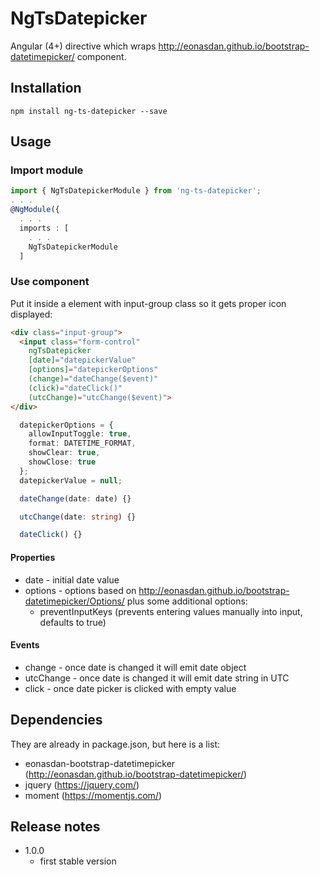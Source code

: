 # NgTsDatepicker

Angular (4+) directive which wraps http://eonasdan.github.io/bootstrap-datetimepicker/ component.

## Installation

`npm install ng-ts-datepicker --save`

## Usage

### Import module

```ts
import { NgTsDatepickerModule } from 'ng-ts-datepicker';
. . .
@NgModule({
  . . .
  imports : [
    . . .
    NgTsDatepickerModule
  ]
```

### Use component

Put it inside a element with input-group class so it gets proper icon displayed:

```html
<div class="input-group">
  <input class="form-control"
    ngTsDatepicker
    [date]="datepickerValue"
    [options]="datepickerOptions"
    (change)="dateChange($event)"
    (click)="dateClick()"
    (utcChange)="utcChange($event)">
</div>
```

```ts
  datepickerOptions = {
    allowInputToggle: true,
    format: DATETIME_FORMAT,
    showClear: true,
    showClose: true
  };
  datepickerValue = null;

  dateChange(date: date) {}

  utcChange(date: string) {}

  dateClick() {}
```

#### Properties

- date - initial date value
- options - options based on http://eonasdan.github.io/bootstrap-datetimepicker/Options/ plus some additional options:
  - preventInputKeys (prevents entering values manually into input, defaults to true)

#### Events
- change - once date is changed it will emit date object
- utcChange - once date is changed it will emit date string in UTC
- click - once date picker is clicked with empty value

## Dependencies

They are already in package.json, but here is a list:

- eonasdan-bootstrap-datetimepicker (http://eonasdan.github.io/bootstrap-datetimepicker/)
- jquery (https://jquery.com/)
- moment (https://momentjs.com/)

## Release notes
- 1.0.0
  - first stable version

